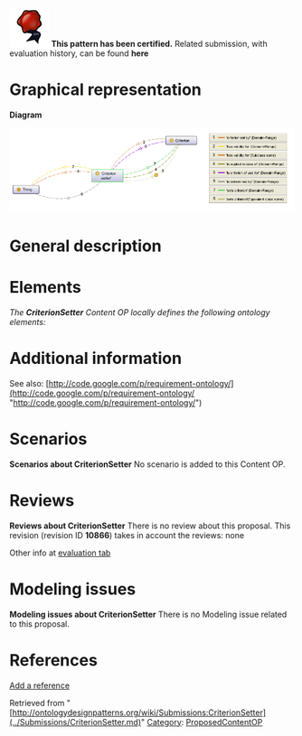 [![](../images/thumb/b/b5/Certified.png/70px-Certified.png)](../Image/Certified.png.md "Certified.png") __This pattern has been certified.__
Related submission, with evaluation history, can be found __here__





#  Graphical representation


__Diagram__




[![Image:Criterion setter.png](../images/c/cf/Criterion_setter.png)](../Image/Criterion_setter.png.md "Image:Criterion setter.png")




#  General description


  




#  Elements


_The __CriterionSetter__ Content OP locally defines the following ontology elements:_



#  Additional information


See also: [http://code.google.com/p/requirement-ontology/](http://code.google.com/p/requirement-ontology/ "http://code.google.com/p/requirement-ontology/")



#  Scenarios



__Scenarios about CriterionSetter__
No scenario is added to this Content OP.




#  Reviews



__Reviews about CriterionSetter__
There is no review about this proposal.
This revision (revision ID __10866__) takes in account the reviews: none


Other info at [evaluation tab](http://ontologydesignpatterns.org/wiki/index.php?title=Submissions:CriterionSetter&action=evaluation "http://ontologydesignpatterns.org/wiki/index.php?title=Submissions:CriterionSetter&action=evaluation")




  




#  Modeling issues



__Modeling issues about CriterionSetter__
There is no Modeling issue related to this proposal.




  




#  References


[Add a reference](index.php@title=Odp%253AAdd_reference&subject=../Submissions/CriterionSetter.md "http://ontologydesignpatterns.org/wiki/index.php?title=Odp:Add_reference&subject=Submissions%3ACriterionSetter")


  






Retrieved from "[http://ontologydesignpatterns.org/wiki/Submissions:CriterionSetter](../Submissions/CriterionSetter.md)"
 [Category](http://ontologydesignpatterns.org/wiki/Special:Categories "Special:Categories"): [ProposedContentOP](../Category/ProposedContentOP.md "Category:ProposedContentOP")